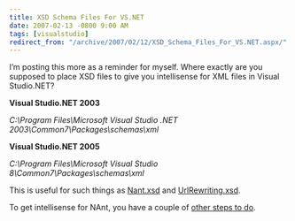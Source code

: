 ```yaml
---
title: XSD Schema Files For VS.NET
date: 2007-02-13 -0800 9:00 AM
tags: [visualstudio]
redirect_from: "/archive/2007/02/12/XSD_Schema_Files_For_VS.NET.aspx/"
---
```


I’m posting this more as a reminder for myself. Where exactly are you
supposed to place XSD files to give you intellisense for XML files in
Visual Studio.NET?

**Visual Studio.NET 2003**

*C:\Program Files\Microsoft Visual Studio .NET
2003\Common7\Packages\schemas\xml*

**Visual Studio.NET 2005**

*C:\Program Files\Microsoft Visual Studio
8\Common7\Packages\schemas\xml*

This is useful for such things as
[Nant.xsd](http://nant.sourceforge.net/ "Nant") and
[UrlRewriting.xsd](http://www.urlrewriting.net/ "UrlRewriting Library").

To get intellisense for NAnt, you have a couple of [other steps to
do](http://nant.sourceforge.net/faq.html#enable-intellisense "Enable Intellisense in VS.NET").

